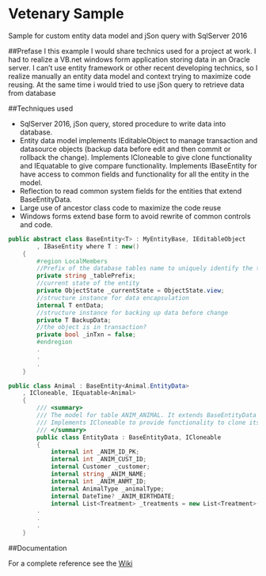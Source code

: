 # Vetenary Sample
Sample for custom entity data model and jSon query with SqlServer 2016

##Prefase
I this example I would share technics used for a project at work. I had to realize a VB.net windows form application storing data in an Oracle server. I can’t use entity framework or other recent developing technics, so I realize manually an entity data model and context trying to maximize code reusing. At the same time i would tried to use jSon query to retrieve data from database

##Techniques used
* SqlServer 2016, jSon query, stored procedure to write data into database.
* Entity data model implements IEditableObject to manage transaction and datasource objects (backup data before edit and then commit or    rollback the change). 
  Implements ICloneable to give clone functionality and IEquatable to give compare functionality.
  Implements IBaseEntity for have access to common fields and functionality for all the entity in the model.
* Reflection to read common system fields for the entities that extend BaseEntityData.
* Large use of ancestor class code to maximize the code reuse
* Windows forms extend base form to avoid rewrite of common controls and code.

```csharp
public abstract class BaseEntity<T> : MyEntityBase, IEditableObject
        , IBaseEntity where T : new()
    {
        #region LocalMembers
        //Prefix of the database tables name to uniquely identify the tables in the database
        private string _tablePrefix;
        //current state of the entity
        private ObjectState _currentState = ObjectState.view;
        //structure instance for data encapsulation
        internal T entData;
        //structure instance for backing up data before change
        private T BackupData;
        //the object is in transaction?
        private bool _inTxn = false;
        #endregion
        .
        .
        .
    }
```
```csharp
public class Animal : BaseEntity<Animal.EntityData>
    , ICloneable, IEquatable<Animal>
    {
        /// <summary>
        /// The model for table ANIM_ANIMAL. It extends BaseEntityData so it has the common system fields.
        /// Implements ICloneable to provide functionality to clone itself for backup scope
        /// </summary>
        public class EntityData : BaseEntityData, ICloneable
        {
            internal int _ANIM_ID_PK;
            internal int _ANIM_CUST_ID;
            internal Customer _customer;
            internal string _ANIM_NAME;
            internal int _ANIM_ANMT_ID;
            internal AnimalType _animalType;
            internal DateTime? _ANIM_BIRTHDATE;
            internal List<Treatment> _treatments = new List<Treatment>();
        .
        .
        .
    }
```
##Documentation

For a complete reference see the [Wiki](https://github.com/cervelliriccardo/VetenaryExample/wiki)
